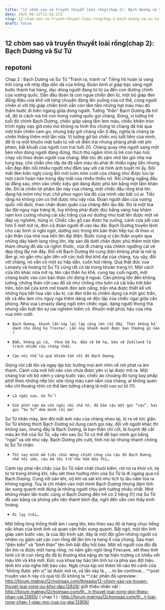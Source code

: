 ```yaml
---
title: "12 chòm sao và truyền thuyết loài rồng(chap 2): Bạch Dương và Sư Tử"
date: 2025-06-12T12:32:17Z
slug: 12-chom-sao-va-truyen-thuyet-loai-rongchap-2-bach-duong-va-su-tu
draft: false
---
```


## 12 chòm sao và truyền thuyết loài rồng(chap 2): Bạch Dương và Sư Tử

## repotoni

Chap 2 :  Bạch Dương và Sư Tử
“Tránh ra, tránh ra” Tiếng hô hoán la vang trời cùng với nhịp đập dồn dã của trống. Đoàn binh sĩ giáp bạc sáng ngời bước thành hai hàng, dạc dòng người đang từ từ ùa đến con đường chính của vương quốc. Dẫn đầu đoàn là con ngựa chiến đen lừ, một bộ giáp đen đồng điệu vừa khít với từng chuyển động lên xuống của cơ thể, cùng người chiến sĩ với lớp giáp chiến binh vẫn còn lấm tấm những hạt máu màu đỏ thẳm bước đi hiên ngang giữa dòng người. Tướng “thần” Bạch Dương đã trở về, đó là cách mà trẻ con trong vương quốc gọi chàng. Đúng, vị tướng trẻ tuổi đó chính Bạch Dương, chiếc giáp vàng lấm lem máu, chiếc khiên tròn trĩnh ngày nào giờ méo mó không ra hình thù chứng tỏ chàng đã trải qua một trận chiến cam go, nhưng bây giờ chàng vẫn ở đây, nghĩa là chàng lại chiến thắng thêm một lần nữa.
Vị tướng gỡ bỏ chiếc mũ lưỡi liềm của mình, để lộ ra một khuôn mặt tuấn tú với vẻ điển trai nhưng phảng phất nét phi phàm, bất khuất của người con trai tuổi 20. Chàng quay nhẹ người sang một bên nhìn dòng người đang đứng, thích thú ngắm nhìn lũ trẻ con háo hức chạy vội theo đoàn người của chàng. Mái tóc đỏ sậm nhờ làn gió nhẹ mà tung bay, che chắn cho lớp da đã sẫm màu do phải đi nhiều ngày liền nhưng vẫn đẹp đến nỗi nhiều người như đắm say với cái hình ảnh tuyệt mĩ ấy. Đôi mắt đen kiên nghị cùng đôi môi luôn mỉm cười của chàng như được lưu lại một cách hoàn hảo trong đáy mắt của nhiều thiếu nữ.
Rồi chàng ngẩng đầu lại đằng sau, nhìn vào chiếc kiệu giờ đang được phủ kín bằng một tấm khăn lớn. Đó là chiến lợi phẩm lần này của chàng, một chiếc đầu rồng khá lớn đang há mõm như trực chờ phun ngọn lửa đỏ của mình vào bất cứ ai. Tiếc rằng nó không còn có thể được như vậy nữa.
Đoàn người dân của vương quốc nối đuôi, theo chân đoàn quân của chàng đến lâu đài. Đó là một tòa lâu đài nguy nga tráng lệ, tuy không phải được đúc bằng vàng hay khảm nạm kim cương nhưng cái sắc trắng của nó dường như toát lên được một vẻ đẹp uy nghiêm, hùng vĩ. Chiếc cầu gỗ cao được hạ xuống, cánh cửa sắt cao hơn 5 mét mở ra, đón cả đoàn người đi vào lâu đài. Bạch Dương truyền lệnh cho các binh sĩ nghỉ ngơi, dưỡng sức trong khi bản thân tiếp tục đi theo vị cận thần của nhà vua tiến lên đại điện.
Bước cùng vị cận thần xuyên qua những dãy hành lang rộng lớn, lớp sàn đá dưới chân được phủ thêm một tấm thảm nhung đỏ dài cả nghìn thước, vừa đi chàng vừa chiêm ngưỡng cái vẻ đẹp lộng lẫy nơi đây. Đối với Bạch Dương thì cung điện không phải là nơi lạ lẫm gì, nó gần như gắn liền với các tuổi thơ khờ dại của chàng, tuy vậy, đối với chàng, nó vẫn có một sự hấp dẫn, cuốn hút riêng. Quả thật đức vua Lenasty và hoàng tử Sư Tử cũng rất có tài trong khoản trang trí. Một cách cửa lớn khác nữa mở ra, tên cận thần ho khẽ, cung tay cuối người, mời chàng bước vào còn bản thân chỉ đứng ở ngoài. Căn phòng lớn đến không tưởng, những thân cột cao đồ sộ như chống cho luôn cả cái bầu trời bên trên, bốn bề cửa kính mở toanh đón ánh nắng, trần nhà được thiết kế với những họa tiết hoa văn cầu kì, cái đèn trần to chiếm dụng cả một góc trần, tất cả đều làm cho nguy nga thêm dáng vẻ độc lập của chiếc ngai giữa căn phòng. Nhà vua Lenasty đang ngồi trên chiếc ngai, dáng người thong thả nhưng vẫn toát lên sự oai nghiêm hiếm có. Khuôn mặt phúc hậu của nhà vua mỉm cười:
-     Bạch Dương, khanh lần này lại lập công lớn rồi đấy. Thật không hổ danh cho dòng họ Troster. Lần này khanh muốn được ban thưởng gì nào ?
-     Bẩm, không gì cả,  thưa bệ hạ. Bảo vệ bệ hạ, bảo vệ Zodiland là trách nhiệm của chúng thần.
-     Cậu nói thế là quá khiêm tốn rồi đó Bạch Dương.
Giọng nói cất lên và ngay lập tức hướng mọi ánh nhìn về nơi phát ra âm thanh. Cánh cửa mới hồi nào còn chưa được yên vị lại được mở ra. Một chàng trai với bộ xiêm y vàng bước vào, chiếc áo choàng đỏ tung bay phấp phới theo những nếp tóc xòe rộng màu cam sẫm của chàng, ai không quen nếu chỉ thoáng nhìn có thể làm tưởng chàng là một con sư tử (!!).
-     Là ngài sao, Sư Tử ?
-     Giờ phút nào mà còn ngài với chả tớ, đã bảo cậu một gọi “cậu”, hai gọi “Sư Tử” dùm mình rồi mà!
Sư Tử nhăn mày, làm đôi mắt ánh nâu của chàng nheo lại, lộ ra vẻ tức giận. Sư Tử không thích Bạch Dương sử dụng cách gọi này, đối với người khác thì không sao, nhưng đây là Bạch Dương, là bạn thân chí cốt, là huynh đệ cắt máu ăn thề của Sư Tử, vậy nên sao Sư Tử có thể để bạn mình gọi bằng “ngài” xa vời như vậy.
Bạch Dương phì cười, tính nói lại nhưng nhanh chóng bị Sư Tử chặn:
-     Tối nay mình mở tiệc chúc mừng chiến công của cậu đó Bạch Dương, nhớ tới sớm, cậu mà tới trễ như hôm bữa thì…
Cánh tay phải rắn chắc của Sư Tử nắm chặt chuôi kiếm, rút nó ra khỏi vỏ, lia từ từ trong không khí, nếu xét theo hướng nhìn của Sư Tử là đi ngang qua cổ Bạch Dương. Cùng với oán khí, nộ khí và sát khí như tích tụ lâu năm tỏa ra không ngừng. Tuy là chỉ nhắm vào một mình Bạch Dương nhưng đám lính lác xung quanh mới đúng là những người chịu ảnh hưởng nhiều nhất. Nhớ không nhầm lần trước cũng vì Bạch Dương đến trễ có 2 tiếng (!!) mà Sư Tử đã san bằng cả phòng yến tiệc thành bình địa, nghĩ đến vẫn còn thấy kinh hoàng.
-     Ôi lạy trời… 
Một tiếng lòng thống thiết âm ỉ vang lên, kéo theo sau đó là hàng chục tiếng nấc khan của binh lính và quan cận thần xung quanh.
Bất ngờ, một tên lính giáp xám bước vào, là của đội trinh sát, đây là một đội gồm những người có nhiệm vụ giám sát các con rồng để lần tìm ra hang ổ của chúng. Sau màn “diện kiến” và “bình thân” tên lính bắt đầu hồi báo. Một số người của đội đã lần tìm ra được một hang rồng, nó nằm gần ngôi làng Firecave, xét theo tình hình có lẽ con rồng đó đã bị thương khá nặng do tại hiện trường có nhiều vết máu lớn và khá mới. Đức vua khua tay bảo tên lính lui ra phía sau đợi hiệu lệnh khi vừa nghe hết báo cáo. Ngài chưa kịp nói thêm lời nào thì cánh cửa “không được yên vị” lại được mở ra, và lần này là…
…to be continue… ^^post truyện vào h này có quá tội lỗi không ta ^^.các phần đã upreview : http://forum.matngu12chomsao.com/threads/12-chom-sao-va-truyen-thuyet-loai-rong-su-khoi-dau.12829/
giới thiệu nhân vật : http://forum.matngu12chomsao.com/th...n-thuyet-loai-rong-gioi-thieu-nhan-vat.12855/
( chap 1 ) : http://forum.matngu12chomsao.com/th...t-loai-rong-chap-1-giac-mo-cua-cu-giai.12906/